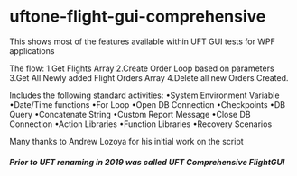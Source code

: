 # uftone-flight-gui-comprehensive

This shows most of the features available within UFT GUI tests for WPF applications

The flow:
1.Get Flights Array
2.Create Order Loop based on parameters
3.Get All Newly added Flight Orders Array
4.Delete all new Orders Created.

Includes the following standard activities:
•System Environment Variable
•Date/Time functions
•For Loop
•Open DB Connection
•Checkpoints
•DB Query
•Concatenate String
•Custom Report Message
•Close DB Connection
•Action Libraries
•Function Libraries
•Recovery Scenarios

Many thanks to Andrew Lozoya for his initial work on the script

##### Prior to UFT renaming in 2019 was called UFT Comprehensive FlightGUI
